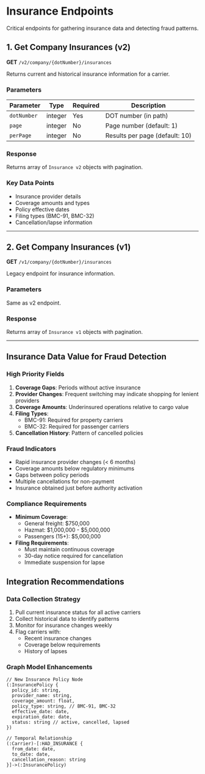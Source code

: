 # Insurance Endpoints

Critical endpoints for gathering insurance data and detecting fraud patterns.

## 1. Get Company Insurances (v2)
**GET** `/v2/company/{dotNumber}/insurances`

Returns current and historical insurance information for a carrier.

### Parameters
| Parameter | Type | Required | Description |
|-----------|------|----------|-------------|
| `dotNumber` | integer | Yes | DOT number (in path) |
| `page` | integer | No | Page number (default: 1) |
| `perPage` | integer | No | Results per page (default: 10) |

### Response
Returns array of `Insurance v2` objects with pagination.

### Key Data Points
- Insurance provider details
- Coverage amounts and types
- Policy effective dates
- Filing types (BMC-91, BMC-32)
- Cancellation/lapse information

---

## 2. Get Company Insurances (v1) 
**GET** `/v1/company/{dotNumber}/insurances`

Legacy endpoint for insurance information.

### Parameters
Same as v2 endpoint.

### Response
Returns array of `Insurance v1` objects with pagination.

---

## Insurance Data Value for Fraud Detection

### High Priority Fields
1. **Coverage Gaps**: Periods without active insurance
2. **Provider Changes**: Frequent switching may indicate shopping for lenient providers
3. **Coverage Amounts**: Underinsured operations relative to cargo value
4. **Filing Types**: 
   - BMC-91: Required for property carriers
   - BMC-32: Required for passenger carriers
5. **Cancellation History**: Pattern of cancelled policies

### Fraud Indicators
- Rapid insurance provider changes (< 6 months)
- Coverage amounts below regulatory minimums
- Gaps between policy periods
- Multiple cancellations for non-payment
- Insurance obtained just before authority activation

### Compliance Requirements
- **Minimum Coverage**:
  - General freight: $750,000
  - Hazmat: $1,000,000 - $5,000,000
  - Passengers (15+): $5,000,000
- **Filing Requirements**:
  - Must maintain continuous coverage
  - 30-day notice required for cancellation
  - Immediate suspension for lapse

## Integration Recommendations

### Data Collection Strategy
1. Pull current insurance status for all active carriers
2. Collect historical data to identify patterns
3. Monitor for insurance changes weekly
4. Flag carriers with:
   - Recent insurance changes
   - Coverage below requirements
   - History of lapses

### Graph Model Enhancements
```cypher
// New Insurance Policy Node
(:InsurancePolicy {
  policy_id: string,
  provider_name: string,
  coverage_amount: float,
  policy_type: string, // BMC-91, BMC-32
  effective_date: date,
  expiration_date: date,
  status: string // active, cancelled, lapsed
})

// Temporal Relationship
(:Carrier)-[:HAD_INSURANCE {
  from_date: date,
  to_date: date,
  cancellation_reason: string
}]->(:InsurancePolicy)
```